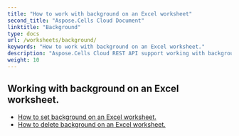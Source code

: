 ```yaml
---
title: "How to work with background on an Excel worksheet"
second_title: "Aspose.Cells Cloud Document"
linktitle: "Background"
type: docs
url: /worksheets/background/
keywords: "How to work with background on an Excel worksheet."
description: "Aspose.Cells Cloud REST API support working with background on an Excel Worksheet. SDK support kinds of development languages. They include Android, C#, Go, Java, NodeJS, Perl, PHP, Python, Ruby, and swift."
weight: 10
---
```


## Working with background on an Excel worksheet.

- [How to set background on an Excel worksheet.](/cells/worksheets/background/add/) 
- [How to delete background on an Excel worksheet.](/cells/worksheets/background/delete/) 


